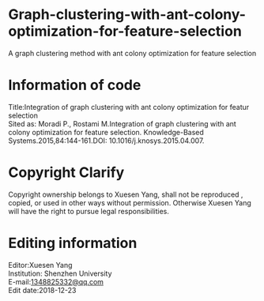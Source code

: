 # Graph-clustering-with-ant-colony-optimization-for-feature-selection
A graph clustering method with ant colony optimization for feature selection   
# Information of code 
Title:Integration of graph clustering with ant colony optimization for featur selection     
Sited as: Moradi P., Rostami M.Integration of graph clustering with ant colony optimization for feature selection. Knowledge-Based Systems.2015,84:144-161.DOI: 10.1016/j.knosys.2015.04.007.   
# Copyright Clarify    
Copyright ownership belongs to Xuesen Yang, shall not be reproduced , copied, or used in other ways without permission. Otherwise Xuesen Yang will have the right to pursue legal responsibilities.    
# Editing information      
Editor:Xuesen Yang              
Institution: Shenzhen University             
E-mail:1348825332@qq.com            
Edit date:2018-12-23      
